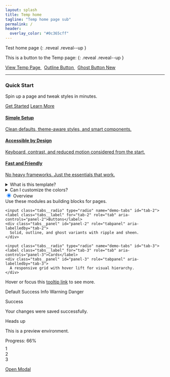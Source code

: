 ```yaml
---
layout: splash
title: Temp home
tagline: "Temp home page sub"
permalink: /
header:
  overlay_color: "#0c365cff"
---
```


Test home page
{: .reveal .reveal--up }

This is a button to the Temp page:
{: .reveal .reveal--up }

<p>
  <a class="btn-modern btn-modern--lg reveal" href="/temp/" aria-label="Go to Temp page">
    <i class="fas fa-arrow-right btn-modern__icon btn-modern__icon--left" aria-hidden="true"></i>
    View Temp Page
  </a>
  &nbsp;
  <a class="btn-modern btn-modern--outline reveal" href="/temp/" aria-label="Go to Temp page (outline)">
    Outline Button
    <i class="fas fa-external-link-alt btn-modern__icon btn-modern__icon--right" aria-hidden="true"></i>
  </a>
  &nbsp;
  <a class="btn-modern btn-modern--ghost reveal" href="/temp/" aria-label="Go to Temp page (ghost)">
    Ghost Button
    <span class="btn-modern__badge">New</span>
  </a>
</p>

<hr>

<!-- CTA Banner -->
<div class="cta-banner reveal" data-tooltip="Try me!">
  <div>
    <h3 class="cta-banner__title">Quick Start</h3>
    <p class="cta-banner__text">Spin up a page and tweak styles in minutes.</p>
  </div>
  <div class="cta-banner__actions">
    <a class="btn-modern" href="/temp/">Get Started</a>
    <a class="btn-modern btn-modern--outline" href="/temp/">Learn More</a>
  </div>
  
</div>

<!-- Card Grid -->
<div class="card-grid reveal" style="margin-top: 1rem;">
  <a class="card--link" href="/temp/" aria-label="Read more about Temp">
    <article class="card">
      <div class="card__body">
        <h4 class="card__title">Simple Setup</h4>
        <p class="card__text">Clean defaults, theme-aware styles, and smart components.</p>
      </div>
    </article>
  </a>
  <a class="card--link" href="/temp/" aria-label="Read more about Temp features">
    <article class="card">
      <div class="card__body">
        <h4 class="card__title">Accessible by Design</h4>
        <p class="card__text">Keyboard, contrast, and reduced motion considered from the start.</p>
      </div>
    </article>
  </a>
  <a class="card--link" href="/temp/" aria-label="Read more about Temp speed">
    <article class="card">
      <div class="card__body">
        <h4 class="card__title">Fast and Friendly</h4>
        <p class="card__text">No heavy frameworks. Just the essentials that work.</p>
      </div>
    </article>
  </a>
  
</div>

<!-- Accordion -->
<details class="accordion reveal">
  <summary>What is this template?</summary>
  <div class="accordion__content">
    A Minimal Mistakes starter with theme-aware UI helpers and accessible patterns.
  </div>
</details>
<details class="accordion reveal">
  <summary>Can I customize the colors?</summary>
  <div class="accordion__content">
    Yes. Edit `assets/css/theme.css` to tune palettes; components follow those vars.
  </div>
</details>

<!-- Tabs -->
<div class="tabs reveal" role="tablist" aria-label="Demo tabs">
  <div class="tabs__list">
    <input class="tabs__radio" type="radio" name="demo-tabs" id="tab-1" checked>
    <label class="tabs__label" for="tab-1" role="tab" aria-controls="panel-1">Overview</label>
    <div class="tabs__panel" id="panel-1" role="tabpanel" aria-labelledby="tab-1">
      Use these modules as building blocks for pages.
    </div>

    <input class="tabs__radio" type="radio" name="demo-tabs" id="tab-2">
    <label class="tabs__label" for="tab-2" role="tab" aria-controls="panel-2">Buttons</label>
    <div class="tabs__panel" id="panel-2" role="tabpanel" aria-labelledby="tab-2">
      Solid, outline, and ghost variants with ripple and sheen.
    </div>

    <input class="tabs__radio" type="radio" name="demo-tabs" id="tab-3">
    <label class="tabs__label" for="tab-3" role="tab" aria-controls="panel-3">Cards</label>
    <div class="tabs__panel" id="panel-3" role="tabpanel" aria-labelledby="tab-3">
      A responsive grid with hover lift for visual hierarchy.
    </div>
  </div>
  
</div>

<!-- Tooltip demo -->
<p class="reveal">Hover or focus this <a href="#" data-tooltip="A helpful tooltip!">tooltip link</a> to see more.</p>

<!-- Chips / Tags -->
<p class="reveal">
  <span class="chip"><i class="fas fa-tag chip__icon chip__icon--left" aria-hidden="true"></i>Default</span>
  <span class="chip chip--success">Success</span>
  <span class="chip chip--info">Info</span>
  <span class="chip chip--warn">Warning</span>
  <span class="chip chip--danger">Danger</span>
</p>

<!-- Alerts -->
<div class="alert alert--success reveal" role="status" aria-live="polite">
  <div class="alert__title">Success</div>
  <p class="alert__text">Your changes were saved successfully.</p>
  
</div>
<div class="alert alert--warn reveal" role="status" aria-live="polite">
  <div class="alert__title">Heads up</div>
  <p class="alert__text">This is a preview environment.</p>
</div>

<!-- Progress + Steps -->
<div class="reveal" style="max-width: 520px;">
  <div class="progress" style="--value: 66%;">
    <div class="progress__bar"></div>
  </div>
  <div class="progress__label">Progress: 66%</div>
  <div class="steps" style="margin-top: .5rem;">
    <div class="step is-done" aria-label="Step 1 done">1</div>
    <div class="step is-active" aria-label="Step 2 current">2</div>
    <div class="step" aria-label="Step 3">3</div>
  </div>
</div>

<!-- Skeleton loading -->
<div class="reveal" style="max-width: 520px; margin-top: .75rem;">
  <div class="skeleton skeleton--text" style="width: 60%;"></div>
  <div class="skeleton skeleton--text" style="width: 90%; margin-top: .4rem;"></div>
  <div class="skeleton skeleton--block" style="margin-top: .6rem;"></div>
</div>

<!-- Modal demo -->
<p class="reveal">
  <a class="btn-modern" href="#" data-modal-target="demo-modal" aria-haspopup="dialog">Open Modal</a>
</p>

<dialog class="modal" id="demo-modal" aria-labelledby="demo-modal-title">
  <div class="modal__header">
    <h3 class="modal__title" id="demo-modal-title">Hello from the modal</h3>
    <button class="btn-modern btn-modern--sm modal__close" data-modal-close aria-label="Close">✕</button>
  </div>
  <div class="modal__body">
    <p>This native dialog uses theme-aware styles and traps focus when open.</p>
  </div>
  <div class="modal__footer">
    <button class="btn-modern btn-modern--outline" data-modal-close>Cancel</button>
    <a class="btn-modern" href="/temp/">Continue</a>
  </div>
</dialog>
